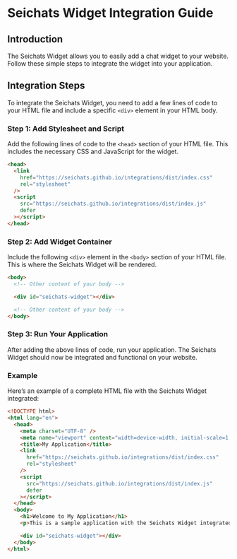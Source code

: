 # Seichats Widget Integration Guide

## Introduction

The Seichats Widget allows you to easily add a chat widget to your website. Follow these simple steps to integrate the widget into your application.

## Integration Steps

To integrate the Seichats Widget, you need to add a few lines of code to your HTML file and include a specific `<div>` element in your HTML body.

### Step 1: Add Stylesheet and Script

Add the following lines of code to the `<head>` section of your HTML file. This includes the necessary CSS and JavaScript for the widget.

```html
<head>
  <link
    href="https://seichats.github.io/integrations/dist/index.css"
    rel="stylesheet"
  />
  <script
    src="https://seichats.github.io/integrations/dist/index.js"
    defer
  ></script>
</head>
```

### Step 2: Add Widget Container

Include the following `<div>` element in the `<body>` section of your HTML file. This is where the Seichats Widget will be rendered.

```html
<body>
  <!-- Other content of your body -->

  <div id="seichats-widget"></div>

  <!-- Other content of your body -->
</body>
```

### Step 3: Run Your Application

After adding the above lines of code, run your application. The Seichats Widget should now be integrated and functional on your website.

### Example

Here’s an example of a complete HTML file with the Seichats Widget integrated:

```html
<!DOCTYPE html>
<html lang="en">
  <head>
    <meta charset="UTF-8" />
    <meta name="viewport" content="width=device-width, initial-scale=1.0" />
    <title>My Application</title>
    <link
      href="https://seichats.github.io/integrations/dist/index.css"
      rel="stylesheet"
    />
    <script
      src="https://seichats.github.io/integrations/dist/index.js"
      defer
    ></script>
  </head>
  <body>
    <h1>Welcome to My Application</h1>
    <p>This is a sample application with the Seichats Widget integrated.</p>

    <div id="seichats-widget"></div>
  </body>
</html>
```
